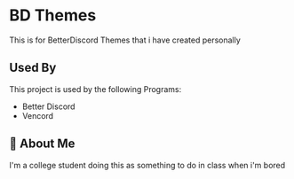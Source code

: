 # BD Themes

This is for BetterDiscord Themes that i have created personally



## Used By

This project is used by the following Programs:

- Better Discord
- Vencord


## 🚀 About Me
I'm a college student doing this as something to do in class when i'm bored
